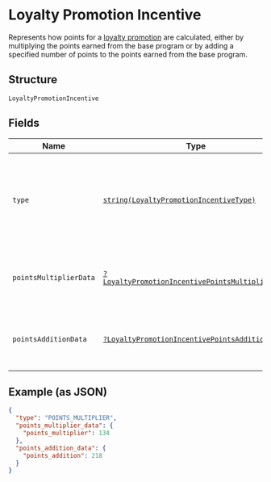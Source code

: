 
# Loyalty Promotion Incentive

Represents how points for a [loyalty promotion](../../doc/models/loyalty-promotion.md) are calculated,
either by multiplying the points earned from the base program or by adding a specified number
of points to the points earned from the base program.

## Structure

`LoyaltyPromotionIncentive`

## Fields

| Name | Type | Tags | Description | Getter | Setter |
|  --- | --- | --- | --- | --- | --- |
| `type` | [`string(LoyaltyPromotionIncentiveType)`](../../doc/models/loyalty-promotion-incentive-type.md) | Required | Indicates the type of points incentive for a [loyalty promotion](../../doc/models/loyalty-promotion.md),<br>which is used to determine how buyers can earn points from the promotion. | getType(): string | setType(string type): void |
| `pointsMultiplierData` | [`?LoyaltyPromotionIncentivePointsMultiplierData`](../../doc/models/loyalty-promotion-incentive-points-multiplier-data.md) | Optional | Represents the metadata for a `POINTS_MULTIPLIER` type of [loyalty promotion incentive](../../doc/models/loyalty-promotion-incentive.md). | getPointsMultiplierData(): ?LoyaltyPromotionIncentivePointsMultiplierData | setPointsMultiplierData(?LoyaltyPromotionIncentivePointsMultiplierData pointsMultiplierData): void |
| `pointsAdditionData` | [`?LoyaltyPromotionIncentivePointsAdditionData`](../../doc/models/loyalty-promotion-incentive-points-addition-data.md) | Optional | Represents the metadata for a `POINTS_ADDITION` type of [loyalty promotion incentive](../../doc/models/loyalty-promotion-incentive.md). | getPointsAdditionData(): ?LoyaltyPromotionIncentivePointsAdditionData | setPointsAdditionData(?LoyaltyPromotionIncentivePointsAdditionData pointsAdditionData): void |

## Example (as JSON)

```json
{
  "type": "POINTS_MULTIPLIER",
  "points_multiplier_data": {
    "points_multiplier": 134
  },
  "points_addition_data": {
    "points_addition": 218
  }
}
```

